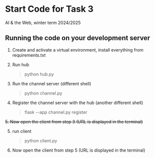 # Start Code for Task 3

AI & the Web, winter term 2024/2025

## Running the code on your development server

1. Create and activate a virtual environment, install everything from requirements.txt

2. Run hub

    > python hub.py

3. Run the channel server (different shell)

    > python channel.py

4. Register the channel server with the hub (another different shell)

    > flask --app channel.py register
    
~~5. Now open the client from step 3 (URL is displayed in the terminal)~~

5. run client
    > python client.py
    
6. Now open the client from step 5 (URL is displayed in the terminal)